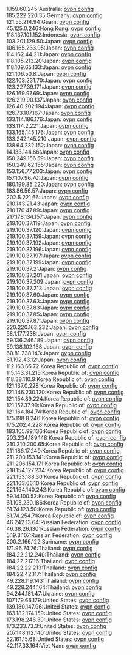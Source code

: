 1.159.60.245:Australia: [ovpn config](vpn/1_159_60_245.ovpn)  
185.222.220.35:Germany: [ovpn config](vpn/185_222_220_35.ovpn)  
121.55.214.94:Guam: [ovpn config](vpn/121_55_214_94.ovpn)  
45.125.0.246:Hong Kong: [ovpn config](vpn/45_125_0_246.ovpn)  
118.137.101.152:Indonesia: [ovpn config](vpn/118_137_101_152.ovpn)  
103.201.129.50:Japan: [ovpn config](vpn/103_201_129_50.ovpn)  
106.165.233.95:Japan: [ovpn config](vpn/106_165_233_95.ovpn)  
114.162.44.211:Japan: [ovpn config](vpn/114_162_44_211.ovpn)  
118.105.213.20:Japan: [ovpn config](vpn/118_105_213_20.ovpn)  
118.109.65.133:Japan: [ovpn config](vpn/118_109_65_133.ovpn)  
121.106.50.8:Japan: [ovpn config](vpn/121_106_50_8.ovpn)  
122.103.231.70:Japan: [ovpn config](vpn/122_103_231_70.ovpn)  
123.227.39.171:Japan: [ovpn config](vpn/123_227_39_171.ovpn)  
126.169.97.69:Japan: [ovpn config](vpn/126_169_97_69.ovpn)  
126.219.90.137:Japan: [ovpn config](vpn/126_219_90_137.ovpn)  
126.40.202.194:Japan: [ovpn config](vpn/126_40_202_194.ovpn)  
126.73.107.167:Japan: [ovpn config](vpn/126_73_107_167.ovpn)  
133.114.186.176:Japan: [ovpn config](vpn/133_114_186_176.ovpn)  
133.114.2.221:Japan: [ovpn config](vpn/133_114_2_221.ovpn)  
133.165.145.176:Japan: [ovpn config](vpn/133_165_145_176.ovpn)  
133.242.145.210:Japan: [ovpn config](vpn/133_242_145_210.ovpn)  
138.64.232.152:Japan: [ovpn config](vpn/138_64_232_152.ovpn)  
14.133.144.66:Japan: [ovpn config](vpn/14_133_144_66.ovpn)  
150.249.156.59:Japan: [ovpn config](vpn/150_249_156_59.ovpn)  
150.249.62.155:Japan: [ovpn config](vpn/150_249_62_155.ovpn)  
153.156.77.203:Japan: [ovpn config](vpn/153_156_77_203.ovpn)  
157.107.96.70:Japan: [ovpn config](vpn/157_107_96_70.ovpn)  
180.199.85.220:Japan: [ovpn config](vpn/180_199_85_220.ovpn)  
183.86.56.57:Japan: [ovpn config](vpn/183_86_56_57.ovpn)  
202.5.221.66:Japan: [ovpn config](vpn/202_5_221_66.ovpn)  
210.143.21.43:Japan: [ovpn config](vpn/210_143_21_43.ovpn)  
210.170.47.89:Japan: [ovpn config](vpn/210_170_47_89.ovpn)  
217.178.134.157:Japan: [ovpn config](vpn/217_178_134_157.ovpn)  
219.100.37.119:Japan: [ovpn config](vpn/219_100_37_119.ovpn)  
219.100.37.120:Japan: [ovpn config](vpn/219_100_37_120.ovpn)  
219.100.37.159:Japan: [ovpn config](vpn/219_100_37_159.ovpn)  
219.100.37.192:Japan: [ovpn config](vpn/219_100_37_192.ovpn)  
219.100.37.196:Japan: [ovpn config](vpn/219_100_37_196.ovpn)  
219.100.37.197:Japan: [ovpn config](vpn/219_100_37_197.ovpn)  
219.100.37.199:Japan: [ovpn config](vpn/219_100_37_199.ovpn)  
219.100.37.2:Japan: [ovpn config](vpn/219_100_37_2.ovpn)  
219.100.37.201:Japan: [ovpn config](vpn/219_100_37_201.ovpn)  
219.100.37.209:Japan: [ovpn config](vpn/219_100_37_209.ovpn)  
219.100.37.213:Japan: [ovpn config](vpn/219_100_37_213.ovpn)  
219.100.37.60:Japan: [ovpn config](vpn/219_100_37_60.ovpn)  
219.100.37.63:Japan: [ovpn config](vpn/219_100_37_63.ovpn)  
219.100.37.83:Japan: [ovpn config](vpn/219_100_37_83.ovpn)  
219.100.37.85:Japan: [ovpn config](vpn/219_100_37_85.ovpn)  
219.100.37.87:Japan: [ovpn config](vpn/219_100_37_87.ovpn)  
220.220.163.232:Japan: [ovpn config](vpn/220_220_163_232.ovpn)  
58.1.177.238:Japan: [ovpn config](vpn/58_1_177_238.ovpn)  
59.136.246.189:Japan: [ovpn config](vpn/59_136_246_189.ovpn)  
59.138.102.168:Japan: [ovpn config](vpn/59_138_102_168.ovpn)  
60.81.238.143:Japan: [ovpn config](vpn/60_81_238_143.ovpn)  
61.192.43.12:Japan: [ovpn config](vpn/61_192_43_12.ovpn)  
112.163.65.72:Korea Republic of: [ovpn config](vpn/112_163_65_72.ovpn)  
115.143.31.215:Korea Republic of: [ovpn config](vpn/115_143_31_215.ovpn)  
118.38.110.9:Korea Republic of: [ovpn config](vpn/118_38_110_9.ovpn)  
121.137.0.228:Korea Republic of: [ovpn config](vpn/121_137_0_228.ovpn)  
121.146.230.120:Korea Republic of: [ovpn config](vpn/121_146_230_120.ovpn)  
121.154.89.224:Korea Republic of: [ovpn config](vpn/121_154_89_224.ovpn)  
121.157.37.99:Korea Republic of: [ovpn config](vpn/121_157_37_99.ovpn)  
121.164.184.74:Korea Republic of: [ovpn config](vpn/121_164_184_74.ovpn)  
175.198.8.246:Korea Republic of: [ovpn config](vpn/175_198_8_246.ovpn)  
175.202.4.228:Korea Republic of: [ovpn config](vpn/175_202_4_228.ovpn)  
183.105.99.136:Korea Republic of: [ovpn config](vpn/183_105_99_136.ovpn)  
203.234.189.148:Korea Republic of: [ovpn config](vpn/203_234_189_148.ovpn)  
210.210.200.65:Korea Republic of: [ovpn config](vpn/210_210_200_65.ovpn)  
211.186.17.249:Korea Republic of: [ovpn config](vpn/211_186_17_249.ovpn)  
211.200.153.141:Korea Republic of: [ovpn config](vpn/211_200_153_141.ovpn)  
211.206.154.171:Korea Republic of: [ovpn config](vpn/211_206_154_171.ovpn)  
218.154.127.234:Korea Republic of: [ovpn config](vpn/218_154_127_234.ovpn)  
221.153.188.30:Korea Republic of: [ovpn config](vpn/221_153_188_30.ovpn)  
221.163.66.10:Korea Republic of: [ovpn config](vpn/221_163_66_10.ovpn)  
221.164.140.242:Korea Republic of: [ovpn config](vpn/221_164_140_242.ovpn)  
59.14.100.52:Korea Republic of: [ovpn config](vpn/59_14_100_52.ovpn)  
61.105.230.186:Korea Republic of: [ovpn config](vpn/61_105_230_186.ovpn)  
61.74.123.50:Korea Republic of: [ovpn config](vpn/61_74_123_50.ovpn)  
61.74.254.7:Korea Republic of: [ovpn config](vpn/61_74_254_7.ovpn)  
46.242.13.64:Russian Federation: [ovpn config](vpn/46_242_13_64.ovpn)  
46.38.26.130:Russian Federation: [ovpn config](vpn/46_38_26_130.ovpn)  
5.19.3.107:Russian Federation: [ovpn config](vpn/5_19_3_107.ovpn)  
200.2.166.122:Suriname: [ovpn config](vpn/200_2_166_122.ovpn)  
171.96.74.76:Thailand: [ovpn config](vpn/171_96_74_76.ovpn)  
184.22.212.240:Thailand: [ovpn config](vpn/184_22_212_240.ovpn)  
184.22.217.16:Thailand: [ovpn config](vpn/184_22_217_16.ovpn)  
184.22.22.213:Thailand: [ovpn config](vpn/184_22_22_213.ovpn)  
184.22.42.117:Thailand: [ovpn config](vpn/184_22_42_117.ovpn)  
49.228.119.143:Thailand: [ovpn config](vpn/49_228_119_143.ovpn)  
49.228.244.164:Thailand: [ovpn config](vpn/49_228_244_164.ovpn)  
94.244.181.47:Ukraine: [ovpn config](vpn/94_244_181_47.ovpn)  
107.179.66.179:United States: [ovpn config](vpn/107_179_66_179.ovpn)  
139.180.147.96:United States: [ovpn config](vpn/139_180_147_96.ovpn)  
163.182.174.159:United States: [ovpn config](vpn/163_182_174_159.ovpn)  
173.198.248.39:United States: [ovpn config](vpn/173_198_248_39.ovpn)  
173.233.73.3:United States: [ovpn config](vpn/173_233_73_3.ovpn)  
207.148.112.140:United States: [ovpn config](vpn/207_148_112_140.ovpn)  
52.161.15.68:United States: [ovpn config](vpn/52_161_15_68.ovpn)  
42.117.33.164:Viet Nam: [ovpn config](vpn/42_117_33_164.ovpn)  
